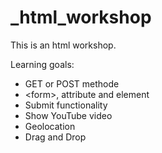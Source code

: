 # _html_workshop

This is an html workshop.

Learning goals:
- GET or POST methode
- \<form\>, attribute and element
- Submit functionality
- Show YouTube video
- Geolocation
- Drag and Drop
